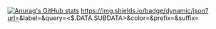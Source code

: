 
[![Anurag's GitHub stats](https://github-readme-stats.vercel.app/api?username=Naickkk&show_icons=true&theme=tokyonight
)](https://github.com/anuraghazra/github-readme-stats)
https://img.shields.io/badge/dynamic/json?url=<URL>&label=<LABEL>&query=<$.DATA.SUBDATA>&color=<COLOR>&prefix=<PREFIX>&suffix=<SUFFIX>

